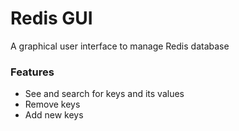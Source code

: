 # Redis GUI
A graphical user interface to manage Redis database

### Features
* See and search for keys and its values
* Remove keys
* Add new keys
